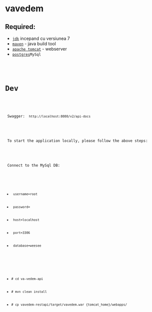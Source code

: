 # vavedem


<h2>Required:</h2>


<ul>
    <li><code><a href="http://www.oracle.com/technetwork/java/javase/downloads/jdk8-downloads-2133151.html">jdk</a></code> incepand cu versiunea 7</li>
    <li><code><a href="https://maven.apache.org/index.html">maven</a></code> - java build tool</li>
    <li><code><a href="https://tomcat.apache.org/download-80.cgi">apache tomcat</a></code> - webserver </li>
    <li><code><a href="https://dev.mysql.com/downloads/">postgres</a>MySql</li>
</ul>


<h1>Dev</h1>

 <p> Swagger: <code> http://localhost:8080/v2/api-docs </code> </p>

 <p> To start the application locally, please follow the above steps: </p>
 
 
 <p> Connect to the MySql DB: </p>
 <ul>
    <li><code> username=root</code></li>
    <li><code> password=<somePass></code></li>
    <li><code> host=localhost</code></li>
    <li><code> port=3306</code></li>
    <li><code> database=weesee</code></li>
</ul>

<ul>
    <li><code># cd va-vedem-api </code></li>
    <li><code># mvn clean install </code></li>
    <li><code># cp vavedem-restapi/target/vavedem.war {tomcat_home}/webapps/ </code></li>
</ul>


 




